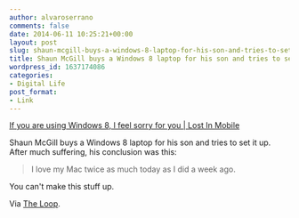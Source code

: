 ```yaml
---
author: alvaroserrano
comments: false
date: 2014-06-11 10:25:21+00:00
layout: post
slug: shaun-mcgill-buys-a-windows-8-laptop-for-his-son-and-tries-to-set-it-up
title: Shaun McGill buys a Windows 8 laptop for his son and tries to set it up
wordpress_id: 1637174086
categories:
- Digital Life
post_format:
- Link
---
```


[If you are using Windows 8, I feel sorry for you | Lost In Mobile](http://www.lostinmobile.com/home/if-you-are-using-windows-8-i-feel-really-sorry-for-you)

Shaun McGill buys a Windows 8 laptop for his son and tries to set it up. After much suffering, his conclusion was this:



<blockquote>I love my Mac twice as much today as I did a week ago.
</blockquote>



You can't make this stuff up.

Via [The Loop](http://www.loopinsight.com/2014/06/10/for-fuck-sakes/).
